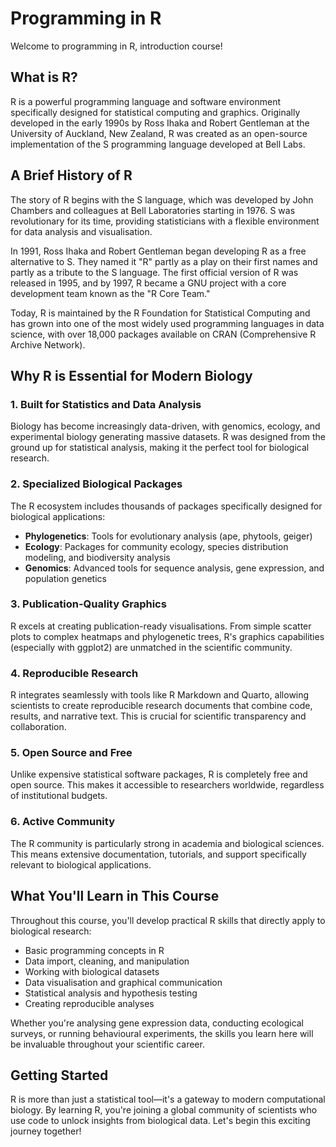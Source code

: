 # Programming in R

Welcome to programming in R, introduction course!

## What is R?

R is a powerful programming language and software environment specifically designed for statistical computing and graphics. Originally developed in the early 1990s by Ross Ihaka and Robert Gentleman at the University of Auckland, New Zealand, R was created as an open-source implementation of the S programming language developed at Bell Labs.

## A Brief History of R

The story of R begins with the S language, which was developed by John Chambers and colleagues at Bell Laboratories starting in 1976. S was revolutionary for its time, providing statisticians with a flexible environment for data analysis and visualisation. 

In 1991, Ross Ihaka and Robert Gentleman began developing R as a free alternative to S. They named it "R" partly as a play on their first names and partly as a tribute to the S language. The first official version of R was released in 1995, and by 1997, R became a GNU project with a core development team known as the "R Core Team."

Today, R is maintained by the R Foundation for Statistical Computing and has grown into one of the most widely used programming languages in data science, with over 18,000 packages available on CRAN (Comprehensive R Archive Network).

## Why R is Essential for Modern Biology

### 1. **Built for Statistics and Data Analysis**
Biology has become increasingly data-driven, with genomics, ecology, and experimental biology generating massive datasets. R was designed from the ground up for statistical analysis, making it the perfect tool for biological research.

### 2. **Specialized Biological Packages**
The R ecosystem includes thousands of packages specifically designed for biological applications:

- **Phylogenetics**: Tools for evolutionary analysis (ape, phytools, geiger)
- **Ecology**: Packages for community ecology, species distribution modeling, and biodiversity analysis
- **Genomics**: Advanced tools for sequence analysis, gene expression, and population genetics

### 3. **Publication-Quality Graphics**
R excels at creating publication-ready visualisations. From simple scatter plots to complex heatmaps and phylogenetic trees, R's graphics capabilities (especially with ggplot2) are unmatched in the scientific community.

### 4. **Reproducible Research**
R integrates seamlessly with tools like R Markdown and Quarto, allowing scientists to create reproducible research documents that combine code, results, and narrative text. This is crucial for scientific transparency and collaboration.

### 5. **Open Source and Free**
Unlike expensive statistical software packages, R is completely free and open source. This makes it accessible to researchers worldwide, regardless of institutional budgets.

### 6. **Active Community**
The R community is particularly strong in academia and biological sciences. This means extensive documentation, tutorials, and support specifically relevant to biological applications.

## What You'll Learn in This Course

Throughout this course, you'll develop practical R skills that directly apply to biological research:

- Basic programming concepts in R
- Data import, cleaning, and manipulation
- Working with biological datasets
- Data visualisation and graphical communication
- Statistical analysis and hypothesis testing
- Creating reproducible analyses

Whether you're analysing gene expression data, conducting ecological surveys, or running behavioural experiments, the skills you learn here will be invaluable throughout your scientific career.

## Getting Started

R is more than just a statistical tool—it's a gateway to modern computational biology. By learning R, you're joining a global community of scientists who use code to unlock insights from biological data. Let's begin this exciting journey together!